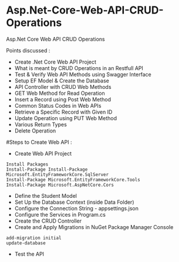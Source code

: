 # Asp.Net-Core-Web-API-CRUD-Operations
Asp.Net Core Web API CRUD Operations


Points discussed :
-	Create .Net Core Web API Project
-	What is meant by CRUD Operations in an Restfull API
-	Test & Verify Web API Methods using Swagger Interface
-	Setup EF Model & Create the Database
-	API Controller with CRUD Web Methods
-	GET Web Method for Read Operation
-	Insert a Record using Post Web Method
-	Common Status Codes in Web APIs
-	Retrieve a Specific Record with Given ID
-	Update Operation using PUT Web Method
-	Various Return Types
-	Delete Operation


#Steps to Create Web API :

- Create Web API Project
```
Install Packages
Install-Package Install-Package Microsoft.EntityFrameworkCore.SqlServer
Install-Package Microsoft.EntityFrameworkCore.Tools
Install-Package Microsoft.AspNetCore.Cors
```
- Define the Student Model
- Set Up the Database Context (inside Data Folder)
- Configure the Connection String - appsettings.json
- Configure the Services in Program.cs
- Create the CRUD Controller
- Create and Apply Migrations in NuGet Package Manager Console
```
add-migration initial
update-database
```
- Test the API


